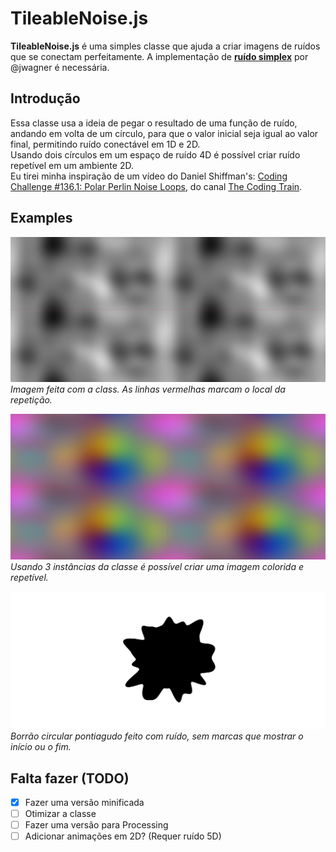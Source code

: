 # TileableNoise.js

**TileableNoise.js** é uma simples classe que ajuda a criar imagens de ruídos que se conectam perfeitamente.
A implementação de [**ruído simplex**](https://github.com/jwagner/simplex-noise.js) por @jwagner é necessária.

## Introdução

Essa classe usa a ideia de pegar o resultado de uma função de ruído, andando em volta de um círculo, para que o valor inicial seja igual ao valor final, permitindo ruído conectável em 1D e 2D.\
Usando dois círculos em um espaço de ruído 4D é possível criar ruído repetível em um ambiente 2D.\
Eu tirei minha inspiração de um vídeo do Daniel Shiffman's: [Coding Challenge #136.1: Polar Perlin Noise Loops](https://www.youtube.com/watch?v=ZI1dmHv3MeM), do canal [The Coding Train](https://www.youtube.com/channel/UCvjgXvBlbQiydffZU7m1_aw).

## Examples

![Imagem de um ruído monocromático repetível](images/example_simple.png)
*Imagem feita com a class. As linhas vermelhas marcam o local da repetição.*

![Imagem de uma ruído colorido repetível](images/example_rgb.png)
*Usando 3 instâncias da classe é possível criar uma imagem colorida e repetível.*

![Borrão circular pontiagudo feito com ruído, sem marcas de início/fim](images/example_blob.png)
*Borrão circular pontiagudo feito com ruído, sem marcas que mostrar o início ou o fim.*

## Falta fazer (TODO)

- [x] Fazer uma versão minificada
- [ ] Otimizar a classe
- [ ] Fazer uma versão para Processing
- [ ] Adicionar animações em 2D? (Requer ruído 5D)

